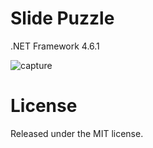 # Slide Puzzle
.NET Framework 4.6.1

![capture](https://user-images.githubusercontent.com/43884147/72027725-66077e00-32c3-11ea-85c0-abcfc711415c.JPG)

# License
Released under the MIT license.